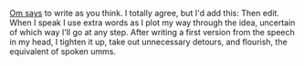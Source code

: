 <a href="https://om.co/2020/07/30/write-like-a-human/">Om says</a> to write as you think. I totally agree, but I'd add this: Then edit. When I speak I use extra words as I plot my way through the idea, uncertain of which way I'll go at any step. After writing a first version from the speech in my head, I tighten it up, take out unnecessary detours, and flourish, the equivalent of spoken umms. 
